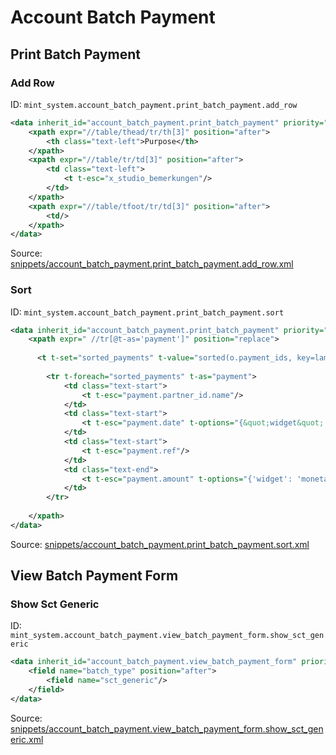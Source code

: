 # Account Batch Payment

## Print Batch Payment

### Add Row

ID: `mint_system.account_batch_payment.print_batch_payment.add_row`

```xml
<data inherit_id="account_batch_payment.print_batch_payment" priority="50">
    <xpath expr="//table/thead/tr/th[3]" position="after">
        <th class="text-left">Purpose</th>
    </xpath>
    <xpath expr="//table/tr/td[3]" position="after">
        <td class="text-left">
            <t t-esc="x_studio_bemerkungen"/>
        </td>
    </xpath>
    <xpath expr="//table/tfoot/tr/td[3]" position="after">
        <td/>
    </xpath>
</data>

```
Source: [snippets/account_batch_payment.print_batch_payment.add_row.xml](https://github.com/Mint-System/Odoo-Build/tree/main/snippets/account_batch_payment.print_batch_payment.add_row.xml)

### Sort

ID: `mint_system.account_batch_payment.print_batch_payment.sort`

```xml
<data inherit_id="account_batch_payment.print_batch_payment" priority="50">
    <xpath expr=" //tr[@t-as='payment']" position="replace">
      
      <t t-set="sorted_payments" t-value="sorted(o.payment_ids, key=lambda p: (p.partner_id.name or ''))"/>
      
        <tr t-foreach="sorted_payments" t-as="payment">
            <td class="text-start">
                <t t-esc="payment.partner_id.name"/>
            </td>
            <td class="text-start">
                <t t-esc="payment.date" t-options="{&quot;widget&quot;: &quot;date&quot;}"/>
            </td>
            <td class="text-start">
                <t t-esc="payment.ref"/>
            </td>
            <td class="text-end">
                <t t-esc="payment.amount" t-options="{'widget': 'monetary', 'display_currency': payment.currency_id}"/>
            </td>
        </tr>
       
    </xpath>
</data>
```
Source: [snippets/account_batch_payment.print_batch_payment.sort.xml](https://github.com/Mint-System/Odoo-Build/tree/main/snippets/account_batch_payment.print_batch_payment.sort.xml)

## View Batch Payment Form

### Show Sct Generic

ID: `mint_system.account_batch_payment.view_batch_payment_form.show_sct_generic`

```xml
<data inherit_id="account_batch_payment.view_batch_payment_form" priority="50">
    <field name="batch_type" position="after">
        <field name="sct_generic"/>
    </field>
</data>

```
Source: [snippets/account_batch_payment.view_batch_payment_form.show_sct_generic.xml](https://github.com/Mint-System/Odoo-Build/tree/main/snippets/account_batch_payment.view_batch_payment_form.show_sct_generic.xml)

